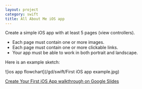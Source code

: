 ```yaml
---
layout: project
category: swift
title: All About Me iOS app
---
```


Create a simple iOS app with at least 5 pages (view controllers).

  - Each page must contain one or more images.
  - Each page must contain one or more clickable links.
  - Your app must be able to work in both portrait and landscape.

Here is an example sketch:

![ios app flowchart](/gd/swift/First iOS app example.jpg)

[Create Your First iOS App walkthrough on Google Slides](https://docs.google.com/presentation/d/e/2PACX-1vQjdlP7T0J4jfScFZJhlN0GYtLn3rCKPqqWmD30iUXzUuSwKe9TAfe00qpiyA_wnqztrkAIt1k0-muQ/pub?start=false&loop=false&delayms=3000&slide=id.p)

